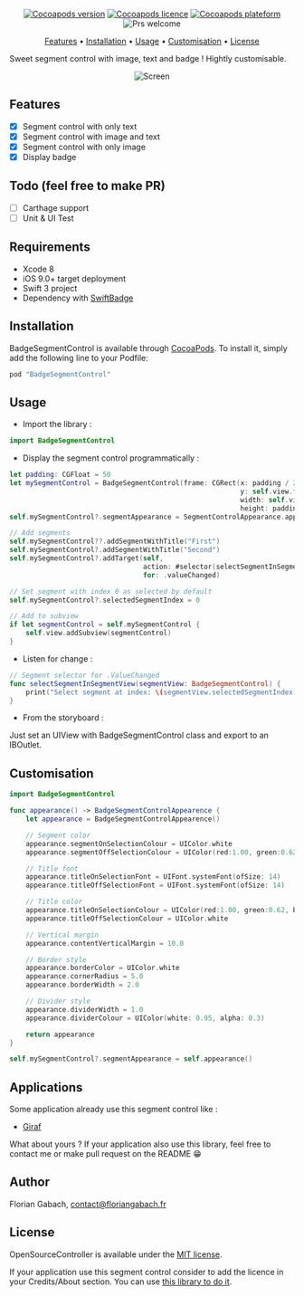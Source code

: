 <p align="center">
    <a href="https://cocoapods.org/pods/BadgeSegmentControl" target="_blank"><img src="https://img.shields.io/cocoapods/v/BadgeSegmentControl.svg?style=flat" alt="Cocoapods version" /></a>
    <a href="http://cocoapods.org/pods/BadgeSegmentControl" target="_blank"><img src="https://img.shields.io/cocoapods/l/BadgeSegmentControl.svg?style=flat" alt="Cocoapods licence" /></a>
    <a href="http://cocoapods.org/pods/BadgeSegmentControl" target="_blank"><img src="https://img.shields.io/cocoapods/p/BadgeSegmentControl.svg?style=flat" alt="Cocoapods plateform" /></a>
    <img src="https://img.shields.io/badge/PRs-welcome-brightgreen.svg" alt="Prs welcome" />
</p>

<p align="center">
<a href="#features">Features</a>
• <a href="#installation">Installation</a>
• <a href="#usage">Usage</a>
• <a href="#customisation">Customisation</a>
• <a href="#license">License</a>
</p>

Sweet segment control with image, text and badge ! Hightly customisable.

<p align="center">
    <img src="https://github.com/terflogag/BadgeSegmentControl/blob/master/Ressources/screen.png" alt="Screen"/>
</p>

## Features 

- [x] Segment control with only text 
- [x] Segment control with image and text 
- [x] Segment control with only image
- [x] Display badge 

## Todo (feel free to make PR)

- [ ] Carthage support 
- [ ] Unit & UI Test 

## Requirements

* Xcode 8 
* iOS 9.0+ target deployment
* Swift 3 project 
* Dependency with [SwiftBadge](https://github.com/marketplacer/swift-badge)

## Installation

BadgeSegmentControl is available through [CocoaPods](http://cocoapods.org). To install
it, simply add the following line to your Podfile:

```ruby
pod "BadgeSegmentControl"
```

## Usage

- Import the library : 

```swift
import BadgeSegmentControl
```

- Display the segment control programmatically : 

```swift
let padding: CGFloat = 50
let mySegmentControl = BadgeSegmentControl(frame: CGRect(x: padding / 2,
                                                         y: self.view.frame.height - (padding * 2),
                                                         width: self.view.frame.width - padding,
                                                         height: padding))
self.mySegmentControl?.segmentAppearance = SegmentControlAppearance.appearance()

// Add segments
self.mySegmentControl??.addSegmentWithTitle("First")
self.mySegmentControl?.addSegmentWithTitle("Second")
self.mySegmentControl?.addTarget(self,
                                 action: #selector(selectSegmentInSegmentView(segmentView:)),
                                 for: .valueChanged)

// Set segment with index 0 as selected by default
self.mySegmentControl?.selectedSegmentIndex = 0

// Add to subview
if let segmentControl = self.mySegmentControl {
    self.view.addSubview(segmentControl)
}
```

- Listen for change : 

```swift
// Segment selector for .ValueChanged
func selectSegmentInSegmentView(segmentView: BadgeSegmentControl) {
    print("Select segment at index: \(segmentView.selectedSegmentIndex)")
}
```

- From the storyboard : 

Just set an UIView with BadgeSegmentControl class and export to an IBOutlet.

## Customisation

```swift
import BadgeSegmentControl

func appearance() -> BadgeSegmentControlAppearence {
    let appearance = BadgeSegmentControlAppearence()

    // Segment color 
    appearance.segmentOnSelectionColour = UIColor.white
    appearance.segmentOffSelectionColour = UIColor(red:1.00, green:0.62, blue:0.22, alpha:1.00)

    // Title font 
    appearance.titleOnSelectionFont = UIFont.systemFont(ofSize: 14)
    appearance.titleOffSelectionFont = UIFont.systemFont(ofSize: 14)

    // Title color 
    appearance.titleOnSelectionColour = UIColor(red:1.00, green:0.62, blue:0.22, alpha:1.00)
    appearance.titleOffSelectionColour = UIColor.white

    // Vertical margin 
    appearance.contentVerticalMargin = 10.0

    // Border style
    appearance.borderColor = UIColor.white
    appearance.cornerRadius = 5.0
    appearance.borderWidth = 2.0

    // Divider style
    appearance.dividerWidth = 1.0
    appearance.dividerColour = UIColor(white: 0.95, alpha: 0.3)

    return appearance
}

self.mySegmentControl?.segmentAppearance = self.appearance()
```

## Applications

Some application already use this segment control like :
- [Giraf](https://itunes.apple.com/fr/app/giraf/id1136592561?mt=8)

What about yours ? If your application also use this library, feel free to contact me or make pull request on the README 😁

## Author

Florian Gabach, contact@floriangabach.fr

## License

OpenSourceController is available under the [MIT license](LICENSE).

If your application use this segment control consider to add the licence in your Credits/About section. You can use [this library to do it](https://github.com/terflogag/OpenSourceController).
